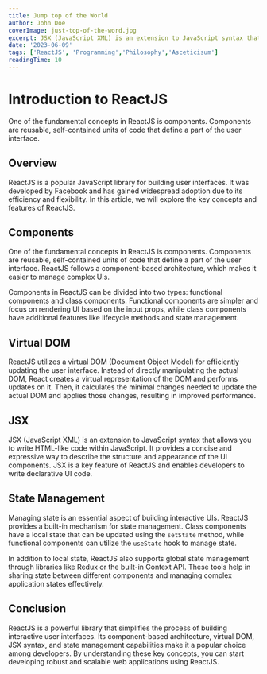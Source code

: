 ```yaml
---
title: Jump top of the World
author: John Doe
coverImage: just-top-of-the-word.jpg
excerpt: JSX (JavaScript XML) is an extension to JavaScript syntax that allows you to write HTML-like code within JavaScript. It provides a concise and expressive way to describe the structure and appearance of the UI components.
date: '2023-06-09'
tags: ['ReactJS', 'Programming','Philosophy','Asceticisum']
readingTime: 10
---
```


# Introduction to ReactJS

One of the fundamental concepts in ReactJS is components. Components are reusable, self-contained units of code that define a part of the user interface.

## Overview

ReactJS is a popular JavaScript library for building user interfaces. It was developed by Facebook and has gained widespread adoption due to its efficiency and flexibility. In this article, we will explore the key concepts and features of ReactJS.

## Components

One of the fundamental concepts in ReactJS is components. Components are reusable, self-contained units of code that define a part of the user interface. ReactJS follows a component-based architecture, which makes it easier to manage complex UIs.

Components in ReactJS can be divided into two types: functional components and class components. Functional components are simpler and focus on rendering UI based on the input props, while class components have additional features like lifecycle methods and state management.

## Virtual DOM

ReactJS utilizes a virtual DOM (Document Object Model) for efficiently updating the user interface. Instead of directly manipulating the actual DOM, React creates a virtual representation of the DOM and performs updates on it. Then, it calculates the minimal changes needed to update the actual DOM and applies those changes, resulting in improved performance.

## JSX

JSX (JavaScript XML) is an extension to JavaScript syntax that allows you to write HTML-like code within JavaScript. It provides a concise and expressive way to describe the structure and appearance of the UI components. JSX is a key feature of ReactJS and enables developers to write declarative UI code.

## State Management

Managing state is an essential aspect of building interactive UIs. ReactJS provides a built-in mechanism for state management. Class components have a local state that can be updated using the `setState` method, while functional components can utilize the `useState` hook to manage state.

In addition to local state, ReactJS also supports global state management through libraries like Redux or the built-in Context API. These tools help in sharing state between different components and managing complex application states effectively.

## Conclusion

ReactJS is a powerful library that simplifies the process of building interactive user interfaces. Its component-based architecture, virtual DOM, JSX syntax, and state management capabilities make it a popular choice among developers. By understanding these key concepts, you can start developing robust and scalable web applications using ReactJS.
